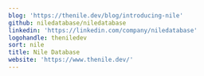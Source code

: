 ```yaml
---
blog: 'https://thenile.dev/blog/introducing-nile'
github: niledatabase/niledatabase
linkedin: 'https://linkedin.com/company/niledatabase'
logohandle: theniledev
sort: nile
title: Nile Database
website: 'https://www.thenile.dev/'
---
```


